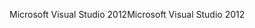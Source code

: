 <span data-ttu-id="1a153-101">Microsoft Visual Studio 2012</span><span class="sxs-lookup"><span data-stu-id="1a153-101">Microsoft Visual Studio 2012</span></span>